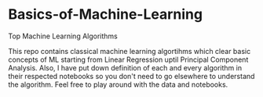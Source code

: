 # Basics-of-Machine-Learning
Top Machine Learning Algorithms 

This repo contains classical machine learning algortihms which clear basic concepts of ML starting from Linear Regression uptil Principal Component Analysis.
Also, I have put down definition of each and every algorithm in their respected notebooks so you don't need to go elsewhere to understand the algorithm. 
Feel free to play around with the data and notebooks.
